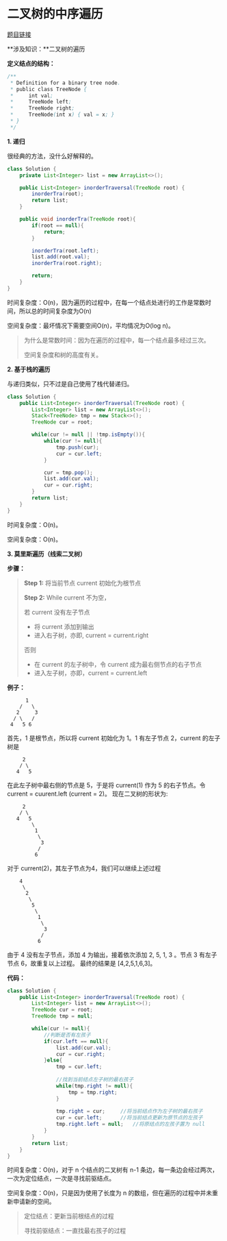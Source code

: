 # 二叉树的中序遍历

[题目链接](https://leetcode-cn.com/problems/binary-tree-inorder-traversal/)

**涉及知识：**二叉树的遍历

**定义结点的结构：**

~~~java
/**
 * Definition for a binary tree node.
 * public class TreeNode {
 *     int val;
 *     TreeNode left;
 *     TreeNode right;
 *     TreeNode(int x) { val = x; }
 * }
 */
~~~

**1. 递归**

很经典的方法，没什么好解释的。

~~~java
class Solution {
    private List<Integer> list = new ArrayList<>();

    public List<Integer> inorderTraversal(TreeNode root) {
        inorderTra(root);
        return list;
    }

    public void inorderTra(TreeNode root){
        if(root == null){
            return;
        }

        inorderTra(root.left);
        list.add(root.val);
        inorderTra(root.right);

        return;
    }
}
~~~

时间复杂度：O(n)，因为遍历的过程中，在每一个结点处进行的工作是常数时间，所以总的时间复杂度为O(n)

空间复杂度：最坏情况下需要空间O(n)，平均情况为O(log n)。

> 为什么是常数时间：因为在遍历的过程中，每一个结点最多经过三次。
>
> 空间复杂度和树的高度有关。

**2. 基于栈的遍历**

与递归类似，只不过是自己使用了栈代替递归。

~~~java
class Solution {
    public List<Integer> inorderTraversal(TreeNode root) {
        List<Integer> list = new ArrayList<>();
        Stack<TreeNode> tmp = new Stack<>();
        TreeNode cur = root;

        while(cur != null || !tmp.isEmpty()){
            while(cur != null){
                tmp.push(cur);
                cur = cur.left;
            }

            cur = tmp.pop();
            list.add(cur.val);
            cur = cur.right;
        }
        return list;
    }
}
~~~

时间复杂度：O(n)。

空间复杂度：O(n)。

**3. 莫里斯遍历（线索二叉树）**

**步骤：**

> **Step 1:** 将当前节点 current 初始化为根节点
>
> **Step 2:** While current 不为空，
>
> 若 current 没有左子节点
>
> - 将 current 添加到输出
> - 进入右子树，亦即, current = current.right
>
> 否则
>
> - 在 current 的左子树中，令 current 成为最右侧节点的右子节点
> - 进入左子树，亦即，current = current.left

**例子：**

          1
        /   \
       2     3
      / \   /
     4   5 6

首先，1 是根节点，所以将 current 初始化为 1。1 有左子节点 2，current 的左子树是

         2
        / \
       4   5
在此左子树中最右侧的节点是 5，于是将 current(1) 作为 5 的右子节点。令 current = cuurent.left (current = 2)。
现在二叉树的形状为:

         2
        / \
       4   5
            \
             1
              \
               3
              /
             6
对于 current(2)，其左子节点为4，我们可以继续上述过程

        4
         \
          2
           \
            5
             \
              1
               \
                3
               /
              6
由于 4 没有左子节点，添加 4 为输出，接着依次添加 2, 5, 1, 3 。节点 3 有左子节点 6，故重复以上过程。
最终的结果是 [4,2,5,1,6,3]。

**代码：**

~~~java
class Solution {
    public List<Integer> inorderTraversal(TreeNode root) {
        List<Integer> list = new ArrayList<>();
        TreeNode cur = root;
        TreeNode tmp = null;

        while(cur != null){
            //判断是否有左孩子
            if(cur.left == null){
                list.add(cur.val);
                cur = cur.right;
            }else{
                tmp = cur.left;
			
                //找到当前结点左子树的最右孩子
                while(tmp.right != null){
                    tmp = tmp.right;
                }
				
                tmp.right = cur;     //将当前结点作为左子树的最右孩子
                cur = cur.left;      //将当前结点更新为原节点的左孩子
                tmp.right.left = null;   //将原结点的左孩子置为 null
            }
        }
        return list;
    }
}
~~~

时间复杂度：O(n)，对于 n 个结点的二叉树有 n-1 条边，每一条边会经过两次，一次为定位结点，一次是寻找前驱结点。

空间复杂度：O(n)，只是因为使用了长度为 n 的数组，但在遍历的过程中并未重新申请新的空间。

> 定位结点：更新当前根结点的过程
>
> 寻找前驱结点：一直找最右孩子的过程

